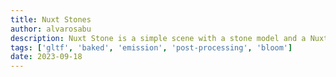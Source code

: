 ```yaml
---
title: Nuxt Stones
author: alvarosabu
description: Nuxt Stone is a simple scene with a stone model and a Nuxt logo. The scene is rendered with baked lighting and post-processing effects.
tags: ['gltf', 'baked', 'emission', 'post-processing', 'bloom']
date: 2023-09-18
---
```



